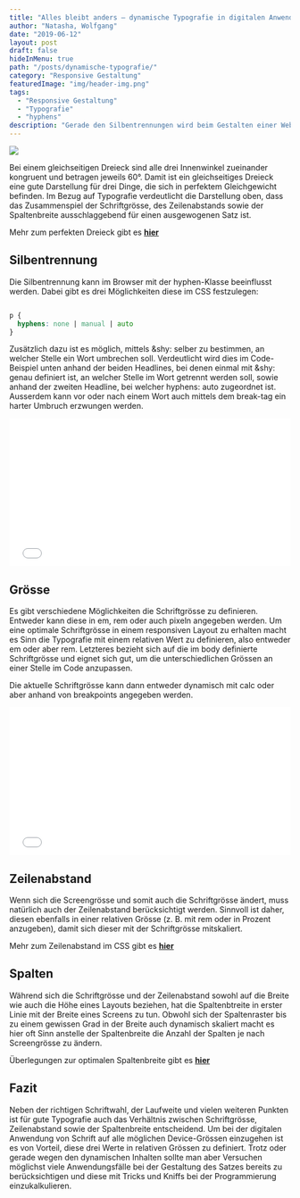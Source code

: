```yaml
---
title: "Alles bleibt anders – dynamische Typografie in digitalen Anwendungen"
author: "Natasha, Wolfgang"
date: "2019-06-12"
layout: post
draft: false
hideInMenu: true
path: "/posts/dynamische-typografie/"
category: "Responsive Gestaltung"
featuredImage: "img/header-img.png"
tags:
  - "Responsive Gestaltung"
  - "Typografie"
  - "hyphens"
description: "Gerade den Silbentrennungen wird beim Gestalten einer Website häufig keine Aufmerksamkeit geschenkt, da davon ausgegangen wird, dass diese im Web nicht gross definiert werden können. Nachfolgend sollen darum einige Möglichkeiten aufgezeigt werden, wie auch bei digitalen Anwendungen auf die Typografie Einfluss genommen werden kann."
---
```



![](https://i.imgur.com/THcEJHp.png)

Bei einem gleichseitigen Dreieck sind alle drei Innenwinkel zueinander kongruent und betragen jeweils 60°. Damit ist ein gleichseitiges Dreieck eine gute Darstellung für drei Dinge, die sich in perfektem Gleichgewicht befinden. Im Bezug auf Typografie verdeutlicht die Darstellung oben, dass das Zusammenspiel der Schriftgrösse, des Zeilenabstands sowie der Spaltenbreite ausschlaggebend für einen ausgewogenen Satz ist.

Mehr zum perfekten Dreieck gibt es [**hier**](https://css-tricks.com/equilateral-triangle-perfect-paragraph/)

## Silbentrennung

Die Silbentrennung kann im Browser mit der hyphen-Klasse beeinflusst werden. Dabei gibt es drei Möglichkeiten diese im CSS festzulegen:

```css

p {
  hyphens: none | manual | auto
}

```

Zusätzlich dazu ist es möglich, mittels &amp;shy: selber zu bestimmen, an welcher Stelle ein Wort umbrechen soll. Verdeutlicht wird dies im Code-Beispiel unten anhand der beiden Headlines, bei denen einmal mit &amp;shy: genau definiert ist, an welcher Stelle im Wort getrennt werden soll, sowie anhand der zweiten Headline, bei welcher hyphens: auto zugeordnet ist. Ausserdem kann vor oder nach einem Wort auch mittels dem break-tag ein harter Umbruch erzwungen werden.



<iframe height="265" style="width: 100%;" scrolling="no" title="hyphens" src="//codepen.io/wschoeck/embed/vwqpQY/?height=265&theme-id=0&default-tab=html,result" frameborder="no" allowtransparency="true" allowfullscreen="true">
  See the Pen <a href='https://codepen.io/wschoeck/pen/vwqpQY/'>hyphens</a> by wschoeck
  (<a href='https://codepen.io/wschoeck'>@wschoeck</a>) on <a href='https://codepen.io'>CodePen</a>.
</iframe>

## Grösse

Es gibt verschiedene Möglichkeiten die Schriftgrösse zu definieren. Entweder kann diese in em, rem oder auch pixeln angegeben werden. Um eine optimale Schriftgrösse in einem responsiven Layout zu erhalten macht es Sinn die Typografie mit einem relativen Wert zu definieren, also entweder em oder aber rem. Letzteres bezieht sich auf die im body definierte Schriftgrösse und eignet sich gut, um die unterschiedlichen Grössen an einer Stelle im Code anzupassen.

Die aktuelle Schriftgrösse kann dann entweder dynamisch mit calc oder aber anhand von breakpoints angegeben werden.

<iframe height="265" style="width: 100%;" scrolling="no" title="calc" src="//codepen.io/wschoeck/embed/MdGezE/?height=265&theme-id=0&default-tab=html,result" frameborder="no" allowtransparency="true" allowfullscreen="true">
  See the Pen <a href='https://codepen.io/wschoeck/pen/MdGezE/'>calc</a> by wschoeck
  (<a href='https://codepen.io/wschoeck'>@wschoeck</a>) on <a href='https://codepen.io'>CodePen</a>.
</iframe>

## Zeilenabstand

Wenn sich die Screengrösse und somit auch die Schriftgrösse ändert, muss natürlich auch der Zeilenabstand berücksichtigt werden. Sinnvoll ist daher, diesen ebenfalls in einer relativen Grösse (z. B. mit rem oder in Prozent anzugeben), damit sich dieser mit der Schriftgrösse mitskaliert.

Mehr zum Zeilenabstand im CSS gibt es [**hier**](https://www.mediaevent.de/css/line-height.html)

## Spalten

Während sich die Schriftgrösse und der Zeilenabstand sowohl auf die Breite wie auch die Höhe eines Layouts beziehen, hat die Spaltenbtreite in erster Linie mit der Breite eines Screens zu tun. Obwohl sich der Spaltenraster bis zu einem gewissen Grad in der Breite auch dynamisch skaliert macht es hier oft Sinn anstelle der Spaltenbreite die Anzahl der Spalten je nach Screengrösse zu ändern.

Überlegungen zur optimalen Spaltenbreite gibt es [**hier**](https://www.typolexikon.de/satzbreite/)

## Fazit

Neben der richtigen Schriftwahl, der Laufweite und vielen weiteren Punkten ist für gute Typografie auch das Verhältnis zwischen Schriftgrösse, Zeilenabstand sowie der Spaltenbreite entscheidend. Um bei der digitalen Anwendung von Schrift auf alle möglichen Device-Grössen einzugehen ist es von Vorteil, diese drei Werte in relativen Grössen zu definiert. Trotz oder gerade wegen den dynamischen Inhalten sollte man aber Versuchen möglichst viele Anwendungsfälle bei der Gestaltung des Satzes bereits zu berücksichtigen und diese mit Tricks und Kniffs bei der Programmierung einzukalkulieren.
